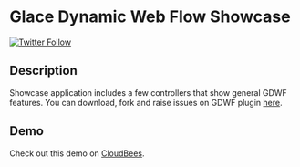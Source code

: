 # Glace Dynamic Web Flow Showcase

[![Twitter Follow](https://img.shields.io/twitter/follow/sysgears.svg?style=social)](https://twitter.com/sysgears)

## Description
Showcase application includes a few controllers that show general GDWF features.
You can download, fork and raise issues on GDWF plugin [here](https://github.com/sysgears/glace-dynamic-web-flow).

## Demo
Check out this demo on [CloudBees](http://gdwf-showcase.sysgears.cloudbees.net/).
